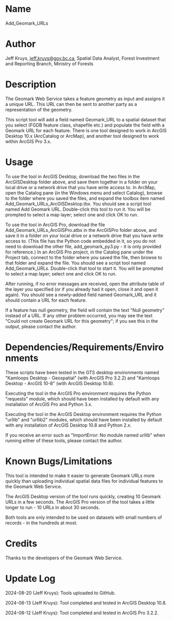 # Name

Add_Geomark_URLs

# Author

Jeff Kruys, jeff.kruys@gov.bc.ca, Spatial Data Analyst, Forest Investment and Reporting Branch, Ministry of Forests

# Description

The Geomark Web Service takes a feature geometry as input and assigns it a unique URL. This URL can then be sent to another party as a representation of the geometry.

This script tool will add a field named Geomark_URL to a spatial dataset that you select (FGDB feature class, shapefile etc.) and populate the field with a Geomark URL for each feature. There is one tool designed to work in ArcGIS Desktop 10.x (ArcCatalog or ArcMap), and another tool designed to work within ArcGIS Pro 3.x.

# Usage

To use the tool in ArcGIS Desktop, download the two files in the ArcGISDesktop folder above, and save them together in a folder on your local drive or a network drive that you have write access to. In ArcMap, open the Catalog pane (in the Windows menu and select Catalog), browse to the folder where you saved the files, and expand the toolbox item named Add_Geomark_URLs_ArcGISDesktop.tbx. You should see a script tool named Add Geomark URL. Double-click this tool to run it. You will be prompted to select a map layer; select one and click OK to run.

To use the tool in ArcGIS Pro, download the file Add_Geomark_URLs_ArcGISPro.atbx in the ArcGISPro folder above, and save it in a folder on your local drive or a network drive that you have write access to. (This file has the Python code embedded in it, so you do not need to download the other file, add_geomark_py3.py - it is only provided for reference.) In an ArcGIS Pro project, in the Catalog pane under the Project tab, connect to the folder where you saved the file, then browse to that folder and expand the file. You should see a script tool named Add_Geomark_URLs. Double-click that tool to start it. You will be prompted to select a map layer; select one and click OK to run. 

After running, if no error messages are received, open the attribute table of the layer you specified (or if you already had it open, close it and open it again). You should see a newly-added field named Geomark_URL and it should contain a URL for each feature.

If a feature has null geometry, the field will contain the text "Null geometry" instead of a URL. If any other problem occurred, you may see the text "Could not create Geomark URL for this geometry"; if you see this in the output, please contact the author.

# Dependencies/Requirements/Environments

These scripts have been tested in the GTS desktop environments named "Kamloops Desktop - Geospatial" (with ArcGIS Pro 3.2.2) and "Kamloops Desktop - ArcGIS 10-8" (with ArcGIS Desktop 10.8).

Executing the tool in the ArcGIS Pro environment requires the Python "requests" module, which should have been installed by default with any installation of ArcGIS Pro and Python 3.x.

Executing the tool in the ArcGIS Desktop environment requires the Python "urllib" and "urllib2" modules, which should have been installed by default with any installation of ArcGIS Desktop 10.8 and Python 2.x.

If you receive an error such as "ImportError: No module named urllib" when running either of these tools, please contact the author.

# Known Bugs/Limitations

This tool is intended to make it easier to generate Geomark URLs more quickly than uploading individual spatial data files for individual features to the Geomark Web Service. 

The ArcGIS Desktop version of the tool runs quickly, creating 10 Geomark URLs in a few seconds. The ArcGIS Pro version of the tool takes a little longer to run - 10 URLs in about 30 seconds.

Both tools are only intended to be used on datasets with small numbers of records - in the hundreds at most. 

# Credits

Thanks to the developers of the Geomark Web Service.

# Update Log

2024-08-20 (Jeff Kruys): Tools uploaded to GitHub.

2024-08-13 (Jeff Kruys): Tool completed and tested in ArcGIS Desktop 10.8.

2024-08-12 (Jeff Kruys): Tool completed and tested in ArcGIS Pro 3.2.2.
